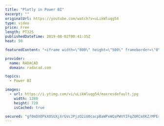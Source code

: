 ```yaml
---
title: "Plotly in Power BI"
excerpt: ""
originalUrl: https://youtube.com/watch?v=uLikWluqg54
type: video
price: Free
length: PT32S
publishedDateTime: 2019-08-02T00:41:35Z
heat: 50

featuredContent: "<iframe width=\"800\" height=\"500\" frameborder=\"0\" src=\"https://www.youtube.com/embed/uLikWluqg54\" allow=\"accelerometer; autoplay; encrypted-media; gyroscope; picture-in-picture\" allowfullscreen></iframe>"

provider:
  name: RADACAD
  domain: radacad.com

topics:
  - Power BI

images:
  - url: https://i.ytimg.com/vi/uLikWluqg54/maxresdefault.jpg
    width: 1280
    height: 720
    isCached: true

secured: "gf0mDXOPkXOSUXjXrGVcJPjzO2iU0cacpBaWPxWQaPWVYIFqZORCmXKZ/MPEssV/fqXo3AFyRvHX/KSzLqmDf3JvSkjKuskBZqtucr3O/UsYHSTbAazErHd7inY0tQCXW3aVlrm+2cmnh1UGxOsLx/qH/mOjCAicXJ21h0HWV4wHmdx1tlsUMLl8LO2tUrAd0jNVThIsOVwrtJVOMcq3RWDjzpgfJjM+oVvhoq/4Mrhh4WIOsp5SurtiAa6otgZPaS/dNp79SdV/DtVrQkMF7xDupzsHOjCBE30aHstjJ/zMavnKMnEedfGgQuxuuaDrO0ei6XKPn42SXwHFwuG/UIlmGm2cJDzMQTaNS4+oAsG5mKaOCWtHlSgOGmzQlT0CcnHJX7tfJA7gYXKyO+Kjw6PGduqh95zC2L3lbz0Z1gI=;DGL+Dkd0Z695B+BiFiCu1A=="
---
```


